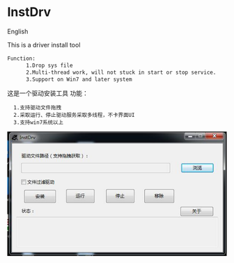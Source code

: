 # InstDrv
English

This is a driver install tool
```
Function:
      1.Drop sys file
      2.Multi-thread work, will not stuck in start or stop service.
      3.Support on Win7 and later system
```
 这是一个驱动安装工具
 功能：
 
      1.支持驱动文件拖拽
      2.采取运行、停止驱动服务采取多线程，不卡界面UI
      3.支持win7系统以上
![image](./InstDrv.jpg)
